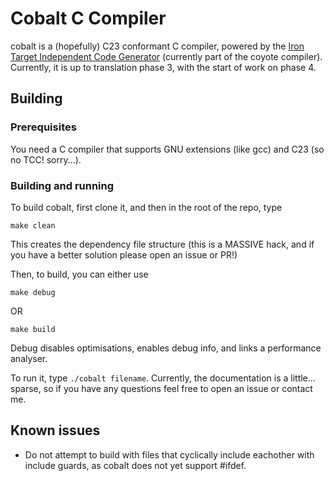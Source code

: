 # Cobalt C Compiler
cobalt is a (hopefully) C23 conformant C compiler, powered by the [Iron Target Independent Code Generator](https://github.com/spsandwichman/coyote) (currently part of the coyote compiler).
Currently, it is up to translation phase 3, with the start of work on phase 4.

## Building
### Prerequisites
You need a C compiler that supports GNU extensions (like gcc) and C23 (so no TCC! sorry...). 

### Building and running
To build cobalt, first clone it, and then in the root of the repo, type
```shell
make clean
```
This creates the dependency file structure (this is a MASSIVE hack, and if you have a better solution please open an issue or PR!)

Then, to build, you can either use 
```shell 
make debug 
``` 
OR 
```shell 
make build
``` 
Debug disables optimisations, enables debug info, and links a performance analyser.

To run it, type `./cobalt filename`. Currently, the documentation is a little... sparse, so if you have any questions feel free to open an issue or contact me.

## Known issues
- Do not attempt to build with files that cyclically include eachother with include guards, as cobalt does not yet support #ifdef.